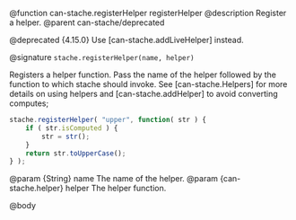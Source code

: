 @function can-stache.registerHelper registerHelper
@description Register a helper.
@parent can-stache/deprecated

@deprecated {4.15.0} Use [can-stache.addLiveHelper] instead.

@signature `stache.registerHelper(name, helper)`

Registers a helper function.
Pass the name of the helper followed by the
function to which stache should invoke. See [can-stache.Helpers] for more details on using helpers
and [can-stache.addHelper] to avoid converting computes;

```js
stache.registerHelper( "upper", function( str ) {
	if ( str.isComputed ) {
		str = str();
	}
	return str.toUpperCase();
} );
```

@param {String} name The name of the helper.
@param {can-stache.helper} helper The helper function.

@body
